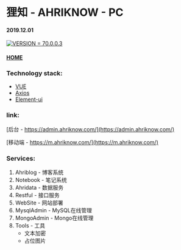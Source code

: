 # 狸知 - AHRIKNOW - PC
#### 2019.12.01
[![VERSION = 70.0.0.3](https://badgen.net/badge/release/v70.0.0.3/blue)](https://admin.ahriknow.com/)
#### [HOME](https://www.ahriknow.com/#/)
### Technology stack:
- [VUE](https://cn.vuejs.org/index.html)
- [Axios](https://github.com/axios/axios)
- [Element-ui](https://element.eleme.cn/#/zh-CN)

### link:
[后台 - https://admin.ahriknow.com/](https://admin.ahriknow.com/)

[移动端 - https://m.ahriknow.com/](https://m.ahriknow.com/)

### Services:
1. Ahriblog - 博客系统
2. Notebook - 笔记系统
3. Ahridata - 数据服务
4. Restful - 接口服务
5. WebSite - 网站部署
6. MysqlAdmin - MySQL在线管理
7. MongoAdmin - Mongo在线管理
8. Tools - 工具
   - 文本加密
   - 占位图片